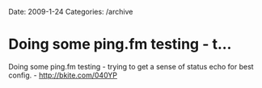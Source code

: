 Date: 2009-1-24
Categories: /archive

# Doing some ping.fm testing - t...

Doing some ping.fm testing - trying to get a sense of status echo for best config. - <a href="http://bkite.com/040YP" rel="nofollow">http://bkite.com/040YP</a>
